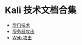 # Kali 技术文档合集

- [后门技术](kali-backdoor/)
- [服务器攻击](kali-server-attack/)
- [Web 攻击](kali-web-attack/)
